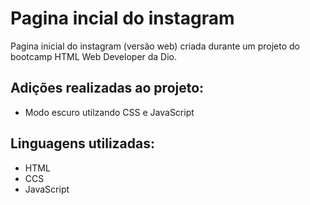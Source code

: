 # Pagina incial do instagram
Pagina inicial do instagram (versão web) criada durante um projeto do bootcamp HTML Web Developer da Dio. 

## Adições realizadas ao projeto:
- Modo escuro utilzando CSS e JavaScript

## Linguagens utilizadas:
- HTML 
- CCS
- JavaScript
